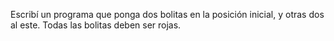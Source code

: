 Escribí un programa que ponga dos bolitas en la posición inicial, y otras dos al este. Todas las bolitas deben ser rojas.
